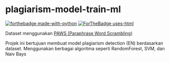 # plagiarism-model-train-ml
[![forthebadge made-with-python](http://ForTheBadge.com/images/badges/made-with-python.svg)](https://www.python.org/)
[![ForTheBadge uses-html](http://ForTheBadge.com/images/badges/uses-html.svg)](http://ForTheBadge.com)

Dataset menggunakan [PAWS (Paraphrase Word Scrambling)](https://www.kaggle.com/datasets/thedevastator/the-paws-dataset-for-paraphrase-identification)

Projek ini bertujuan membuat model plagiarism detection (EN) berdasarkan dataset. Menggunakan berbagai algoritma seperti RandomForest, SVM, dan Naiv Bays
